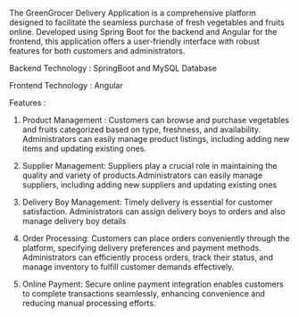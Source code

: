The GreenGrocer Delivery Application is a comprehensive platform designed to facilitate the seamless purchase of fresh vegetables and fruits online. Developed using Spring Boot for the backend and Angular for the frontend, this application offers a user-friendly interface with robust features for both customers and administrators.

Backend Technology : SpringBoot and MySQL Database

Frontend Technology : Angular

Features :

1. Product Management : Customers can browse and purchase vegetables and fruits categorized based on type, freshness, and availability. Administrators can easily manage product listings, including adding new items and updating existing ones.

2. Supplier Management: Suppliers play a crucial role in maintaining the quality and variety of products.Administrators can easily manage suppliers, including adding new suppliers and updating existing ones

3. Delivery Boy Management: Timely delivery is essential for customer satisfaction. Administrators can assign delivery boys to orders and also manage delivery boy details

4. Order Processing: Customers can place orders conveniently through the platform, specifying delivery preferences and payment methods. Administrators can efficiently process orders, track their status, and manage inventory to fulfill customer demands effectively.

5. Online Payment: Secure online payment integration enables customers to complete transactions seamlessly, enhancing convenience and reducing manual processing efforts.
